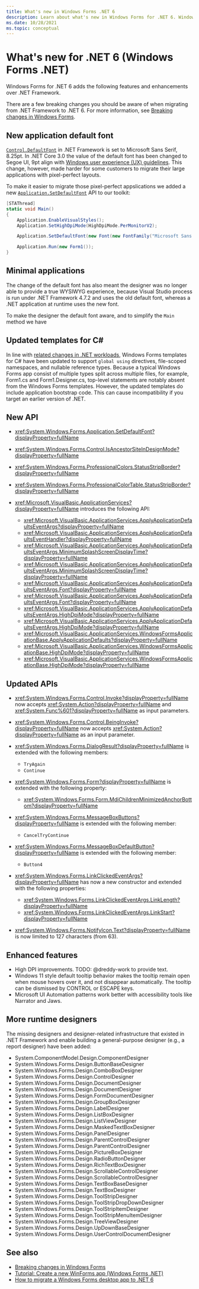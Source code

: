 ```yaml
---
title: What's new in Windows Forms .NET 6
description: Learn about what's new in Windows Forms for .NET 6. Windows Forms. .NET provides new features and enhancements over .NET Framework.
ms.date: 10/28/2021
ms.topic: conceptual
---
```


# What's new for .NET 6 (Windows Forms .NET)

Windows Forms for .NET 6 adds the following features and enhancements over .NET Framework.

There are a few breaking changes you should be aware of when migrating from .NET Framework to .NET 6. For more information, see [Breaking changes in Windows Forms](/dotnet/core/compatibility/winforms).

## New application default font

[`Control.DefaultFont`](https://docs.microsoft.com/dotnet/api/system.windows.forms.control.defaultfont?view=windowsdesktop-5.0) in .NET Framework is set to Microsoft Sans Serif, 8.25pt. In .NET Core 3.0 the value of the default font has been changed to Segoe UI, 9pt align with [Windows user experience (UX) guidelines](https://docs.microsoft.com/windows/win32/uxguide/vis-fonts#fonts-and-colors). This change, however, made harder for some customers to migrate their large applications with pixel-perfect layouts.

To make it easier to migrate those pixel-perfect appslications we added a new [`Application.SetDefaultFont`](https://docs.microsoft.com/dotnet/api/system.windows.forms.application.setdefaultfont) API to our toolkit:

```csharp
[STAThread]
static void Main()
{
    Application.EnableVisualStyles();
    Application.SetHighDpiMode(HighDpiMode.PerMonitorV2);

    Application.SetDefaultFont(new Font(new FontFamily("Microsoft Sans Serif"), 8.25f));

    Application.Run(new Form1());
}
```

## Minimal applications

The change of the default font has also meant the designer was no longer able to provide a true WYSIWYG experience, because Visual Studio process is run under .NET Framework 4.7.2 and uses the old default font, whereas a .NET application at runtime uses the new font.

To make the designer the default font aware, and to simplify the `Main` method we have 



## Updated templates for C#

In line with [related changes in .NET workloads](../../sdk/6.0/csharp-template-code.md), Windows Forms templates for C# have been updated to support `global using` directives, file-scoped namespaces, and nullable reference types. Because a typical Windows Forms app consist of multiple types split across multiple files, for example, Form1.cs and Form1.Designer.cs, top-level statements are notably absent from the Windows Forms templates. However, the updated templates do include application bootstrap code. This can cause incompatibility if you target an earlier version of .NET.

## New API

- <xref:System.Windows.Forms.Application.SetDefaultFont?displayProperty=fullName>
- <xref:System.Windows.Forms.Control.IsAncestorSiteInDesignMode?displayProperty=fullName>
- <xref:System.Windows.Forms.ProfessionalColors.StatusStripBorder?displayProperty=fullName>
- <xref:System.Windows.Forms.ProfessionalColorTable.StatusStripBorder?displayProperty=fullName>
- <xref:Microsoft.VisualBasic.ApplicationServices?displayProperty=fullName> introduces the following API:

  - <xref:Microsoft.VisualBasic.ApplicationServices.ApplyApplicationDefaultsEventArgs?displayProperty=fullName>
  - <xref:Microsoft.VisualBasic.ApplicationServices.ApplyApplicationDefaultsEventHandler?displayProperty=fullName>
  - <xref:Microsoft.VisualBasic.ApplicationServices.ApplyApplicationDefaultsEventArgs.MinimumSplashScreenDisplayTime?displayProperty=fullName>
  - <xref:Microsoft.VisualBasic.ApplicationServices.ApplyApplicationDefaultsEventArgs.MinimumSplashScreenDisplayTime?displayProperty=fullName>
  - <xref:Microsoft.VisualBasic.ApplicationServices.ApplyApplicationDefaultsEventArgs.Font?displayProperty=fullName>
  - <xref:Microsoft.VisualBasic.ApplicationServices.ApplyApplicationDefaultsEventArgs.Font?displayProperty=fullName>
  - <xref:Microsoft.VisualBasic.ApplicationServices.ApplyApplicationDefaultsEventArgs.HighDpiMode?displayProperty=fullName>
  - <xref:Microsoft.VisualBasic.ApplicationServices.ApplyApplicationDefaultsEventArgs.HighDpiMode?displayProperty=fullName>
  - <xref:Microsoft.VisualBasic.ApplicationServices.WindowsFormsApplicationBase.ApplyApplicationDefaults?displayProperty=fullName>
  - <xref:Microsoft.VisualBasic.ApplicationServices.WindowsFormsApplicationBase.HighDpiMode?displayProperty=fullName>
  - <xref:Microsoft.VisualBasic.ApplicationServices.WindowsFormsApplicationBase.HighDpiMode?displayProperty=fullName>

## Updated APIs

- <xref:System.Windows.Forms.Control.Invoke?displayProperty=fullName> now accepts <xref:System.Action?displayProperty=fullName> and <xref:System.Func%601?displayProperty=fullName> as input parameters.
- <xref:System.Windows.Forms.Control.BeingInvoke?displayProperty=fullName> now accepts <xref:System.Action?displayProperty=fullName> as an input parameter.
- <xref:System.Windows.Forms.DialogResult?displayProperty=fullName> is extended with the following members:

  - `TryAgain`
  - `Continue`

- <xref:System.Windows.Forms.Form?displayProperty=fullName> is extended with the following property:

  - <xref:System.Windows.Forms.Form.MdiChildrenMinimizedAnchorBottom?displayProperty=fullName>

- <xref:System.Windows.Forms.MessageBoxButtons?displayProperty=fullName> is extended with the following member:

  - `CancelTryContinue`

- <xref:System.Windows.Forms.MessageBoxDefaultButton?displayProperty=fullName> is extended with the following member:

  - `Button4`

- <xref:System.Windows.Forms.LinkClickedEventArgs?displayProperty=fullName> has now a new constructor and extended with the following properties:

  - <xref:System.Windows.Forms.LinkClickedEventArgs.LinkLength?displayProperty=fullName>
  - <xref:System.Windows.Forms.LinkClickedEventArgs.LinkStart?displayProperty=fullName>

- <xref:System.Windows.Forms.NotifyIcon.Text?displayProperty=fullName> is now limited to 127 characters (from 63).

## Enhanced features

- High DPI improvements.
TODO: @dreddy-work to provide text.
- Windows 11 style default tooltip behavior makes the tooltip remain open when mouse hovers over it, and not disappear automatically. The tooltip can be dismissed by CONTROL or ESCAPE keys.
- Microsoft UI Automation patterns work better with accessibility tools like Narrator and Jaws.


## More runtime designers

The missing designers and designer-related infrastructure that existed in .NET Framework and enable building a general-purpose designer (e.g., a report designer) have been added:

- System.ComponentModel.Design.ComponentDesigner
- System.Windows.Forms.Design.ButtonBaseDesigner
- System.Windows.Forms.Design.ComboBoxDesigner
- System.Windows.Forms.Design.ControlDesigner
- System.Windows.Forms.Design.DocumentDesigner
- System.Windows.Forms.Design.DocumentDesigner
- System.Windows.Forms.Design.FormDocumentDesigner
- System.Windows.Forms.Design.GroupBoxDesigner
- System.Windows.Forms.Design.LabelDesigner
- System.Windows.Forms.Design.ListBoxDesigner
- System.Windows.Forms.Design.ListViewDesigner
- System.Windows.Forms.Design.MaskedTextBoxDesigner
- System.Windows.Forms.Design.PanelDesigner
- System.Windows.Forms.Design.ParentControlDesigner
- System.Windows.Forms.Design.ParentControlDesigner
- System.Windows.Forms.Design.PictureBoxDesigner
- System.Windows.Forms.Design.RadioButtonDesigner
- System.Windows.Forms.Design.RichTextBoxDesigner
- System.Windows.Forms.Design.ScrollableControlDesigner
- System.Windows.Forms.Design.ScrollableControlDesigner
- System.Windows.Forms.Design.TextBoxBaseDesigner
- System.Windows.Forms.Design.TextBoxDesigner
- System.Windows.Forms.Design.ToolStripDesigner
- System.Windows.Forms.Design.ToolStripDropDownDesigner
- System.Windows.Forms.Design.ToolStripItemDesigner
- System.Windows.Forms.Design.ToolStripMenuItemDesigner
- System.Windows.Forms.Design.TreeViewDesigner
- System.Windows.Forms.Design.UpDownBaseDesigner
- System.Windows.Forms.Design.UserControlDocumentDesigner

## See also

- [Breaking changes in Windows Forms](/dotnet/core/compatibility/winforms)
- [Tutorial: Create a new WinForms app (Windows Forms .NET)](../get-started/create-app-visual-studio.md)
- [How to migrate a Windows Forms desktop app to .NET 6](../migration/index.md)
